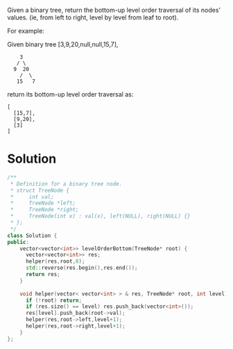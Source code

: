 Given a binary tree, return the bottom-up level order traversal of its nodes' values. (ie, from left to right, level by level from leaf to root).

For example:  

Given binary tree [3,9,20,null,null,15,7],

```
    3
   / \
  9  20
    /  \
   15   7
```

return its bottom-up level order traversal as:

```
[
  [15,7],
  [9,20],
  [3]
]
```

# Solution

```cpp
/**
 * Definition for a binary tree node.
 * struct TreeNode {
 *     int val;
 *     TreeNode *left;
 *     TreeNode *right;
 *     TreeNode(int x) : val(x), left(NULL), right(NULL) {}
 * };
 */
class Solution {
public:
    vector<vector<int>> levelOrderBottom(TreeNode* root) {
      vector<vector<int>> res;
      helper(res,root,0);
      std::reverse(res.begin(),res.end());
      return res;
    }
    
    void helper(vector< vector<int> > & res, TreeNode* root, int level) {
      if (!root) return;
      if (res.size() == level) res.push_back(vector<int>());
      res[level].push_back(root->val);
      helper(res,root->left,level+1);
      helper(res,root->right,level+1);
    }
};
```
